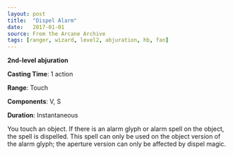 ```yaml
---
layout: post
title:  "Dispel Alarm"
date:   2017-01-01
source: From the Arcane Archive
tags: [ranger, wizard, level2, abjuration, hb, fan]
---
```


**2nd-level abjuration**

**Casting Time**: 1 action

**Range**: Touch

**Components**: V, S

**Duration**: Instantaneous

You touch an object. If there is an alarm glyph or alarm spell on the object, the spell is dispelled. This spell can only be used on the object version of the alarm glyph; the aperture version can only be affected by dispel magic.
